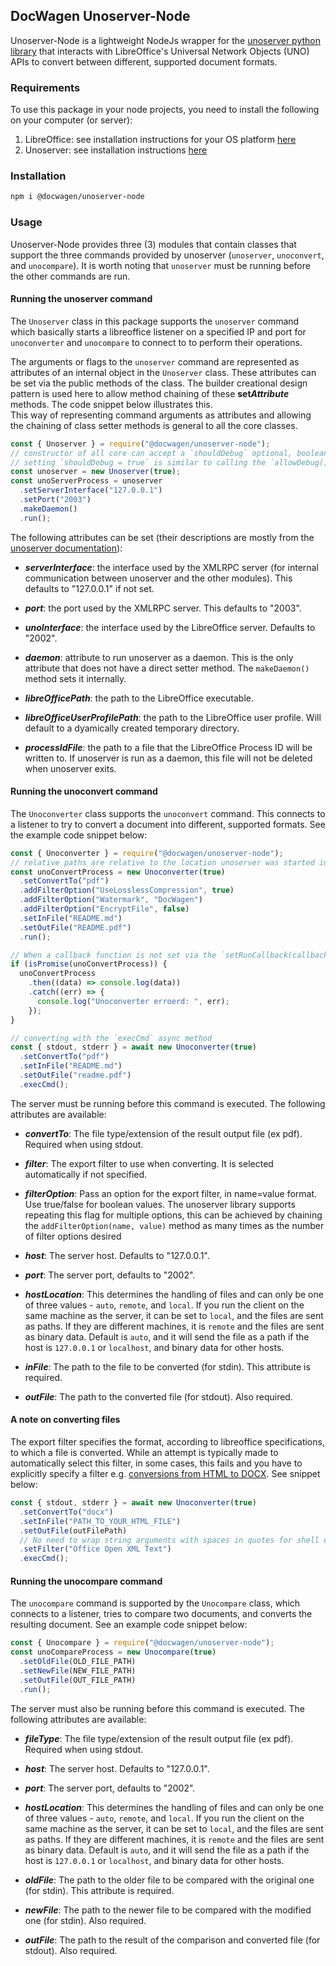 ## DocWagen Unoserver-Node

Unoserver-Node is a lightweight NodeJs wrapper for the [unoserver python library](https://github.com/unoconv/unoserver) that interacts with
LibreOffice's Universal Network Objects (UNO) APIs to convert between different, supported document formats.

### Requirements

To use this package in your node projects, you need to install the following on your computer (or server):

1. LibreOffice: see installation instructions for your OS platform [here](https://www.libreoffice.org/get-help/install-howto/)
2. Unoserver: see installation instructions [here](https://github.com/unoconv/unoserver#installation)

### Installation

```sh
npm i @docwagen/unoserver-node
```

### Usage

Unoserver-Node provides three (3) modules that contain classes that support the three commands provided by unoserver (`unoserver`, `unoconvert`, and `unocompare`). It is worth noting that `unoserver` must be running before the other commands are run.

#### Running the unoserver command

The `Unoserver` class in this package supports the `unoserver` command which basically starts a libreoffice listener on a specified IP and port for `unoconverter` and `unocompare` to connect to to perform their operations.

The arguments or flags to the `unoserver` command are represented as attributes of an internal object in the `Unoserver` class. These attributes can be set via the public methods of the class. The builder creational design pattern is used here to allow method chaining of these **set*Attribute*** methods. The code snippet below illustrates this.  
This way of representing command arguments as attributes and allowing the chaining of class setter methods is general to all the core classes.

```js
const { Unoserver } = require("@docwagen/unoserver-node");
// constructor of all core can accept a `shouldDebug` optional, boolean parameter that specifies if execution messages should be printed to console
// setting `shouldDebug = true` is similar to calling the `allowDebug()` method on all objects of the core classes
const unoserver = new Unoserver(true);
const unoServerProcess = unoserver
  .setServerInterface("127.0.0.1")
  .setPort("2003")
  .makeDaemon()
  .run();
```

The following attributes can be set (their descriptions are mostly from the [unoserver documentation](https://github.com/unoconv/unoserver#usage)):

- **_serverInterface_**: the interface used by the XMLRPC server (for internal communication between unoserver and the other modules). This defaults to "127.0.0.1" if not set.

- **_port_**: the port used by the XMLRPC server. This defaults to "2003".

- **_unoInterface_**: the interface used by the LibreOffice server. Defaults to "2002".

- **_daemon_**: attribute to run unoserver as a daemon. This is the only attribute that does not have a direct setter method. The `makeDaemon()` method sets it internally.

- **_libreOfficePath_**: the path to the LibreOffice executable.

- **_libreOfficeUserProfilePath_**: the path to the LibreOffice user profile. Will default to a dyamically created temporary directory.

- **_processIdFile_**: the path to a file that the LibreOffice Process ID will be written to. If unoserver is run as a daemon, this file will not be deleted when unoserver exits.

#### Running the unoconvert command

The `Unoconverter` class supports the `unoconvert` command. This connects to a listener to try to convert a document into different, supported formats.
See the example code snippet below:

```js
const { Unoconverter } = require("@docwagen/unoserver-node");
// relative paths are relative to the location unoserver was started in so, recommended to use absolute paths
const unoConvertProcess = new Unoconverter(true)
  .setConvertTo("pdf")
  .addFilterOption("UseLosslessCompression", true)
  .addFilterOption("Watermark", "DocWagen")
  .addFilterOption("EncryptFile", false)
  .setInFile("README.md")
  .setOutFile("README.pdf")
  .run();

// When a callback function is not set via the `setRunCallback(callback)` method, the run() method returns a promise
if (isPromise(unoConvertProcess)) {
  unoConvertProcess
    .then((data) => console.log(data))
    .catch((err) => {
      console.log("Unoconverter erroerd: ", err);
    });
}

// converting with the `execCmd` async method
const { stdout, stderr } = await new Unoconverter(true)
  .setConvertTo("pdf")
  .setInFile("README.md")
  .setOutFile("readme.pdf")
  .execCmd();
```

The server must be running before this command is executed. The following attributes are available:

- **_convertTo_**: The file type/extension of the result output file (ex pdf). Required when using stdout.

- **_filter_**: The export filter to use when converting. It is selected automatically if not specified.

- **_filterOption_**: Pass an option for the export filter, in name=value format. Use true/false for boolean values. The unoserver library supports repeating this flag for multiple options, this can be achieved by chaining the `addFilterOption(name, value)` method as many times as the number of filter options desired

- **_host_**: The server host. Defaults to "127.0.0.1".

- **_port_**: The server port, defaults to "2002".

- **_hostLocation_**: This determines the handling of files and can only be one of three values - `auto`, `remote`, and `local`. If you run the client on the same machine as the server, it can be set to `local`, and the files are sent as paths. If they are different machines, it is `remote` and the files are sent as binary data. Default is `auto`, and it will send the file as a path if the host is `127.0.0.1` or `localhost`, and binary data for other hosts.

- **_inFile_**: The path to the file to be converted (for stdin). This attribute is required.

- **_outFile_**: The path to the converted file (for stdout). Also required.

#### A note on converting files

The export filter specifies the format, according to libreoffice specifications, to which a file is converted. While an attempt is typically made to
automatically select this filter, in some cases, this fails and you have to explicitly specify a filter e.g. [conversions from HTML to DOCX](https://github.com/unoconv/unoserver/pull/59).
See snippet below:

```js
const { stdout, stderr } = await new Unoconverter(true)
  .setConvertTo("docx")
  .setInFile("PATH_TO_YOUR_HTML_FILE")
  .setOutFile(outFilePath)
  // No need to wrap string arguments with spaces in quotes for shell execution as the package automatically does this
  .setFilter("Office Open XML Text")
  .execCmd();
```

#### Running the unocompare command

The `unocompare` command is supported by the `Unocompare` class, which connects to a listener, tries to compare two documents, and converts the resulting document. See an example code snippet below:

```js
const { Unocompare } = require("@docwagen/unoserver-node");
const unoCompareProcess = new Unocompare(true)
  .setOldFile(OLD_FILE_PATH)
  .setNewFile(NEW_FILE_PATH)
  .setOutFile(OUT_FILE_PATH)
  .run();
```

The server must also be running before this command is executed. The following attributes are available:

- **_fileType_**: The file type/extension of the result output file (ex pdf). Required when using stdout.

- **_host_**: The server host. Defaults to "127.0.0.1".

- **_port_**: The server port, defaults to "2002".

- **_hostLocation_**: This determines the handling of files and can only be one of three values - `auto`, `remote`, and `local`. If you run the client on the same machine as the server, it can be set to `local`, and the files are sent as paths. If they are different machines, it is `remote` and the files are sent as binary data. Default is `auto`, and it will send the file as a path if the host is `127.0.0.1` or `localhost`, and binary data for other hosts.

- **_oldFile_**: The path to the older file to be compared with the original one (for stdin). This attribute is required.

- **_newFile_**: The path to the newer file to be compared with the modified one (for stdin). Also required.

- **_outFile_**: The path to the result of the comparison and converted file (for stdout). Also required.
